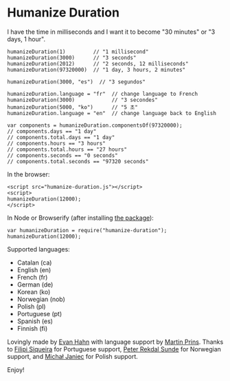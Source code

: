 Humanize Duration
=================

I have the time in milliseconds and I want it to become "30 minutes" or "3 days, 1 hour".

    humanizeDuration(1)         // "1 millisecond"
    humanizeDuration(3000)      // "3 seconds"
    humanizeDuration(2012)      // "2 seconds, 12 milliseconds"
    humanizeDuration(97320000)  // "1 day, 3 hours, 2 minutes"

    humanizeDuration(3000, "es")  // "3 segundos"

    humanizeDuration.language = "fr"  // change language to French
    humanizeDuration(3000)            // "3 secondes"
    humanizeDuration(5000, "ko")      // "5 초"
    humanizeDuration.language = "en"  // change language back to English

    var components = humanizeDuration.componentsOf(97320000);
    // components.days == "1 day"
    // components.total.days == "1 day"
    // components.hours == "3 hours"
    // components.total.hours == "27 hours"
    // components.seconds == "0 seconds"
    // components.total.seconds == "97320 seconds"

In the browser:

    <script src="humanize-duration.js"></script>
    <script>
    humanizeDuration(12000);
    </script>

In Node or Browserify (after installing [the package](https://npmjs.org/package/humanize-duration)):

    var humanizeDuration = require("humanize-duration");
    humanizeDuration(12000);

Supported languages:

* Catalan (ca)
* English (en)
* French (fr)
* German (de)
* Korean (ko)
* Norwegian (nob)
* Polish (pl)
* Portuguese (pt)
* Spanish (es)
* Finnish (fi)

Lovingly made by [Evan Hahn](http://evanhahn.com/) with language support by [Martin Prins](https://github.com/magarcia). Thanks to [Filipi Siqueira](https://github.com/filipi777) for Portuguese support, [Peter Rekdal Sunde](https://github.com/peters) for Norwegian support, and [Michał Janiec](https://github.com/mjjaniec) for Polish support.

Enjoy!
